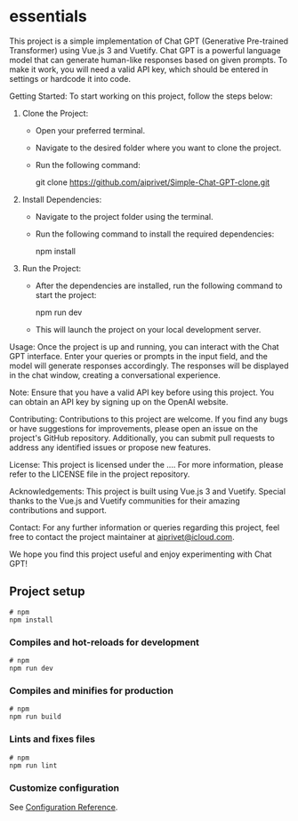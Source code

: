 # essentials
This project is a simple implementation of Chat GPT (Generative Pre-trained Transformer) using Vue.js 3 and Vuetify. Chat GPT is a powerful language model that can generate human-like responses based on given prompts. To make it work, you will need a valid API key, which should be entered in settings or hardcode it into code.

Getting Started:
To start working on this project, follow the steps below:

1. Clone the Project:
   - Open your preferred terminal.
   - Navigate to the desired folder where you want to clone the project.
   - Run the following command:
     

     git clone https://github.com/aiprivet/Simple-Chat-GPT-clone.git
     


2. Install Dependencies:
   - Navigate to the project folder using the terminal.
   - Run the following command to install the required dependencies:
     

     npm install
     


3. Run the Project:
   - After the dependencies are installed, run the following command to start the project:
     
     npm run dev

   - This will launch the project on your local development server.

Usage:
Once the project is up and running, you can interact with the Chat GPT interface. Enter your queries or prompts in the input field, and the model will generate responses accordingly. The responses will be displayed in the chat window, creating a conversational experience.

Note: Ensure that you have a valid API key before using this project. You can obtain an API key by signing up on the OpenAI website.

Contributing:
Contributions to this project are welcome. If you find any bugs or have suggestions for improvements, please open an issue on the project's GitHub repository. Additionally, you can submit pull requests to address any identified issues or propose new features.

License:
This project is licensed under the .... For more information, please refer to the LICENSE file in the project repository.

Acknowledgements:
This project is built using Vue.js 3 and Vuetify. Special thanks to the Vue.js and Vuetify communities for their amazing contributions and support.

Contact:
For any further information or queries regarding this project, feel free to contact the project maintainer at aiprivet@icloud.com.

We hope you find this project useful and enjoy experimenting with Chat GPT!

## Project setup

```
# npm
npm install
```

### Compiles and hot-reloads for development

```
# npm
npm run dev
```

### Compiles and minifies for production

```
# npm
npm run build
```

### Lints and fixes files

```
# npm
npm run lint

```

### Customize configuration

See [Configuration Reference](https://vitejs.dev/config/).
